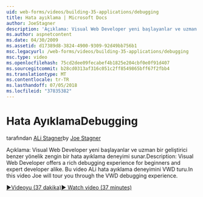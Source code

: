 ```yaml
---
uid: web-forms/videos/building-35-applications/debugging
title: Hata ayıklama | Microsoft Docs
author: JoeStagner
description: 'Açıklama: Visual Web Developer yeni başlayanlar ve uzman bir geliştirici benzer yönelik zengin bir hata ayıklama deneyimi sunar. Bu videoda, ALi VW turu...'
ms.author: aspnetcontent
ms.date: 04/30/2009
ms.assetid: d17389d8-3824-4900-9309-92d49bb756b1
msc.legacyurl: /web-forms/videos/building-35-applications/debugging
msc.type: video
ms.openlocfilehash: 75cd2dee09fecabef4b1825e204cbf0e0f91d407
ms.sourcegitcommit: b28cd0313af316c051c2ff8549865bff67f2fbb4
ms.translationtype: MT
ms.contentlocale: tr-TR
ms.lasthandoff: 07/05/2018
ms.locfileid: "37835382"
---
```

<a name="debugging"></a><span data-ttu-id="bd3cc-104">Hata Ayıklama</span><span class="sxs-lookup"><span data-stu-id="bd3cc-104">Debugging</span></span>
====================
<span data-ttu-id="bd3cc-105">tarafından [ALi Stagner](https://github.com/JoeStagner)</span><span class="sxs-lookup"><span data-stu-id="bd3cc-105">by [Joe Stagner](https://github.com/JoeStagner)</span></span>

<span data-ttu-id="bd3cc-106">Açıklama: Visual Web Developer yeni başlayanlar ve uzman bir geliştirici benzer yönelik zengin bir hata ayıklama deneyimi sunar.</span><span class="sxs-lookup"><span data-stu-id="bd3cc-106">Description: Visual Web Developer offers a rich debugging experience for beginners and expert developer alike.</span></span> <span data-ttu-id="bd3cc-107">Bu video ALi hata ayıklama deneyimini VWD turu.</span><span class="sxs-lookup"><span data-stu-id="bd3cc-107">In this video Joe will tour you through the VWD debugging experience.</span></span>

[<span data-ttu-id="bd3cc-108">&#9654;Videoyu (37 dakika)</span><span class="sxs-lookup"><span data-stu-id="bd3cc-108">&#9654; Watch video (37 minutes)</span></span>](https://channel9.msdn.com/Blogs/ASP-NET-Site-Videos/debugging)
